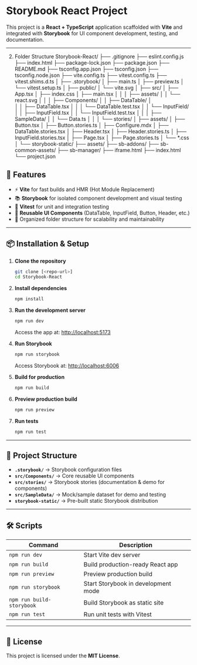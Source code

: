 # Storybook React Project

This project is a **React + TypeScript** application scaffolded with **Vite** and integrated with **Storybook** for UI component development, testing, and documentation.

---
2. Folder Structure 
Storybook-React/ 
├── .gitignore 
├── eslint.config.js 
├── index.html 
├── package-lock.json 
├── package.json 
├── README.md 
├── tsconfig.app.json 
├── tsconfig.json 
├── tsconfig.node.json 
├── vite.config.ts 
├── vitest.config.ts 
├── vitest.shims.d.ts 
│ 
├── .storybook/ 
│   ├── main.ts 
│   ├── preview.ts 
│   └── vitest.setup.ts 
│ 
├── public/ 
│   └── vite.svg 
│ 
├── src/ 
│   ├── App.tsx 
│   ├── index.css 
│   ├── main.tsx 
│   │ 
│   ├── assets/ 
│   │   └── react.svg 
│   │ 
│   ├── Components/ 
│   │   ├── DataTable/ 
│   
│   │   ├── DataTable.tsx 
│   │   │   └── DataTable.test.tsx 
│   │   └── InputField/ 
│   │       ├── InputField.tsx 
│   │       └── InputField.test.tsx 
│   │ 
│   ├── SampleData/ 
│   │   └── Data.ts 
│   │ 
│   └── stories/ 
│       ├── assets/ 
│       ├── Button.tsx 
│       ├── Button.stories.ts 
│       ├── Configure.mdx 
│       ├── DataTable.stories.tsx 
│       ├── Header.tsx 
│       ├── Header.stories.ts 
│       ├── InputField.stories.tsx 
│       ├── Page.tsx 
│       ├── Page.stories.ts 
│       └── *.css 
│ 
└── storybook-static/ 
├── assets/ 
├── sb-addons/ 
├── sb-common-assets/ 
├── sb-manager/ 
├── iframe.html 
├── index.html 
└── project.json
## 🚀 Features

- ⚡ **Vite** for fast builds and HMR (Hot Module Replacement)  
- 📚 **Storybook** for isolated component development and visual testing  
- 🧪 **Vitest** for unit and integration testing  
- 🎨 **Reusable UI Components** (DataTable, InputField, Button, Header, etc.)  
- 📂 Organized folder structure for scalability and maintainability  

---

## 📦 Installation & Setup

1. **Clone the repository**
   ```bash
   git clone [<repo-url>]
   cd Storybook-React
   ```

2. **Install dependencies**
   ```bash
   npm install
   ```

3. **Run the development server**
   ```bash
   npm run dev
   ```
   Access the app at: [http://localhost:5173](http://localhost:5173)

4. **Run Storybook**
   ```bash
   npm run storybook
   ```
   Access Storybook at: [http://localhost:6006](http://localhost:6006)

5. **Build for production**
   ```bash
   npm run build
   ```

6. **Preview production build**
   ```bash
   npm run preview
   ```

7. **Run tests**
   ```bash
   npm run test
   ```

---

## 📂 Project Structure

- **`.storybook/`** → Storybook configuration files  
- **`src/Components/`** → Core reusable UI components  
- **`src/stories/`** → Storybook stories (documentation & demo for components)  
- **`src/SampleData/`** → Mock/sample dataset for demo and testing  
- **`storybook-static/`** → Pre-built static Storybook distribution  

---

## 🛠️ Scripts

| Command              | Description                               |
|----------------------|-------------------------------------------|
| `npm run dev`        | Start Vite dev server                     |
| `npm run build`      | Build production-ready React app          |
| `npm run preview`    | Preview production build                  |
| `npm run storybook`  | Start Storybook in development mode       |
| `npm run build-storybook` | Build Storybook as static site       |
| `npm run test`       | Run unit tests with Vitest                |

---

## 📜 License

This project is licensed under the **MIT License**.

